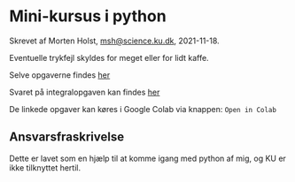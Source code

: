 # Mini-kursus i python
Skrevet af Morten Holst, msh@science.ku.dk, 2021-11-18.

Eventuelle trykfejl skyldes for meget eller for lidt kaffe.

Selve opgaverne findes [her](https://github.com/MortenSkovlundHolst/syddjursGym/blob/main/Python_101.ipynb)

Svaret på integralopgaven kan findes [her](https://github.com/MortenSkovlundHolst/syddjursGym/blob/main/Svar_på_integralspørgsmål.ipynb)

De linkede opgaver kan køres i Google Colab via knappen: `Open in Colab`

## Ansvarsfraskrivelse
Dette er lavet som en hjælp til at komme igang med python af mig, og KU er ikke tilknyttet hertil.
